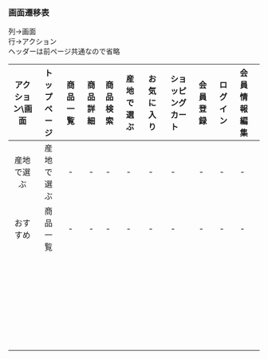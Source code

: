 ### 画面遷移表
列→画面<br>
行→アクション<br>
ヘッダーは前ページ共通なので省略<br>


|アクション\画面|トップページ|商品一覧|商品詳細|商品検索|産地で選ぶ|お気に入り|ショッピングカート|会員登録|ログイン|会員情報編集|
|:---:|:---:|:---:|:---:|:---|:---|:---|:---|:---|:---|:---|
|産地で選ぶ|産地で選ぶ|-|-|-|-|-|-|-|-|-|
|おすすめ|商品一覧|-|-|-|-|-|-|-|-|-|
||||||||||||
||||||||||||
||||||||||||
||||||||||||
||||||||||||
||||||||||||
||||||||||||
||||||||||||
||||||||||||
||||||||||||
||||||||||||
||||||||||||
||||||||||||
||||||||||||
||||||||||||
||||||||||||
||||||||||||
||||||||||||
||||||||||||
||||||||||||
||||||||||||
||||||||||||
||||||||||||
||||||||||||
||||||||||||
||||||||||||
||||||||||||
||||||||||||
||||||||||||
||||||||||||
||||||||||||
||||||||||||
